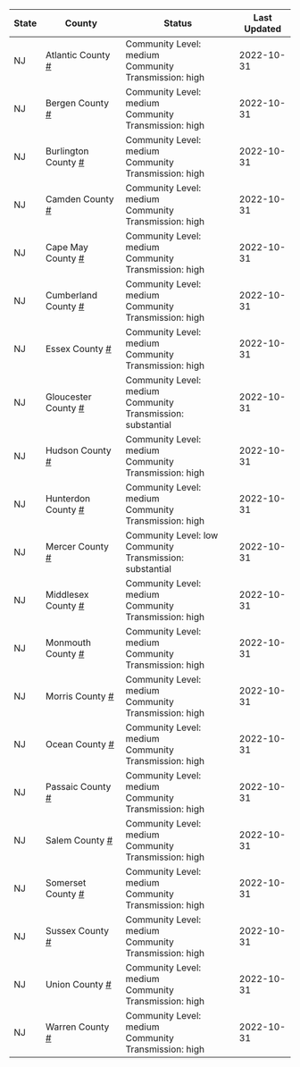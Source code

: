 State | County | Status | Last Updated
--- | --- | --- | --- 
NJ | Atlantic County <a href="#atlantic_county">#</a> | <a name="atlantic_county"></a>Community Level: medium<br/>Community Transmission: high | 2022-10-31
NJ | Bergen County <a href="#bergen_county">#</a> | <a name="bergen_county"></a>Community Level: medium<br/>Community Transmission: high | 2022-10-31
NJ | Burlington County <a href="#burlington_county">#</a> | <a name="burlington_county"></a>Community Level: medium<br/>Community Transmission: high | 2022-10-31
NJ | Camden County <a href="#camden_county">#</a> | <a name="camden_county"></a>Community Level: medium<br/>Community Transmission: high | 2022-10-31
NJ | Cape May County <a href="#cape_may_county">#</a> | <a name="cape_may_county"></a>Community Level: medium<br/>Community Transmission: high | 2022-10-31
NJ | Cumberland County <a href="#cumberland_county">#</a> | <a name="cumberland_county"></a>Community Level: medium<br/>Community Transmission: high | 2022-10-31
NJ | Essex County <a href="#essex_county">#</a> | <a name="essex_county"></a>Community Level: medium<br/>Community Transmission: high | 2022-10-31
NJ | Gloucester County <a href="#gloucester_county">#</a> | <a name="gloucester_county"></a>Community Level: medium<br/>Community Transmission: substantial | 2022-10-31
NJ | Hudson County <a href="#hudson_county">#</a> | <a name="hudson_county"></a>Community Level: medium<br/>Community Transmission: high | 2022-10-31
NJ | Hunterdon County <a href="#hunterdon_county">#</a> | <a name="hunterdon_county"></a>Community Level: medium<br/>Community Transmission: high | 2022-10-31
NJ | Mercer County <a href="#mercer_county">#</a> | <a name="mercer_county"></a>Community Level: low<br/>Community Transmission: substantial | 2022-10-31
NJ | Middlesex County <a href="#middlesex_county">#</a> | <a name="middlesex_county"></a>Community Level: medium<br/>Community Transmission: high | 2022-10-31
NJ | Monmouth County <a href="#monmouth_county">#</a> | <a name="monmouth_county"></a>Community Level: medium<br/>Community Transmission: high | 2022-10-31
NJ | Morris County <a href="#morris_county">#</a> | <a name="morris_county"></a>Community Level: medium<br/>Community Transmission: high | 2022-10-31
NJ | Ocean County <a href="#ocean_county">#</a> | <a name="ocean_county"></a>Community Level: medium<br/>Community Transmission: high | 2022-10-31
NJ | Passaic County <a href="#passaic_county">#</a> | <a name="passaic_county"></a>Community Level: medium<br/>Community Transmission: high | 2022-10-31
NJ | Salem County <a href="#salem_county">#</a> | <a name="salem_county"></a>Community Level: medium<br/>Community Transmission: high | 2022-10-31
NJ | Somerset County <a href="#somerset_county">#</a> | <a name="somerset_county"></a>Community Level: medium<br/>Community Transmission: high | 2022-10-31
NJ | Sussex County <a href="#sussex_county">#</a> | <a name="sussex_county"></a>Community Level: medium<br/>Community Transmission: high | 2022-10-31
NJ | Union County <a href="#union_county">#</a> | <a name="union_county"></a>Community Level: medium<br/>Community Transmission: high | 2022-10-31
NJ | Warren County <a href="#warren_county">#</a> | <a name="warren_county"></a>Community Level: medium<br/>Community Transmission: high | 2022-10-31
